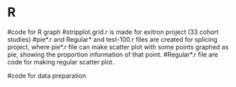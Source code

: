 # R
#code for R graph
#stripplot.grid.r is made for exitron project (33 cohort studies)
#pie*.r and Regular* and test-100.r files are created for splicing project, where pie*.r file can make scatter plot with some points graphed as pie, showing the proportion information of that point.
#Regular*.r file are code for making regular scatter plot.







#code for data preparation





